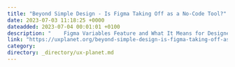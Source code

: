 ```yaml
---
title: "Beyond Simple Design - Is Figma Taking Off as a No-Code Tool?"
date: 2023-07-03 11:18:25 +0000
dateadded: 2023-07-04 00:01:01 +0100
description: "    Figma Variables Feature and What It Means for Designers  Continue reading on UX Planet »  "
link: "https://uxplanet.org/beyond-simple-design-is-figma-taking-off-as-a-no-code-tool-a5f1dc596f6d?source=rss----819cc2aaeee0---4"
category:
directory: _directory/ux-planet.md
---
```

